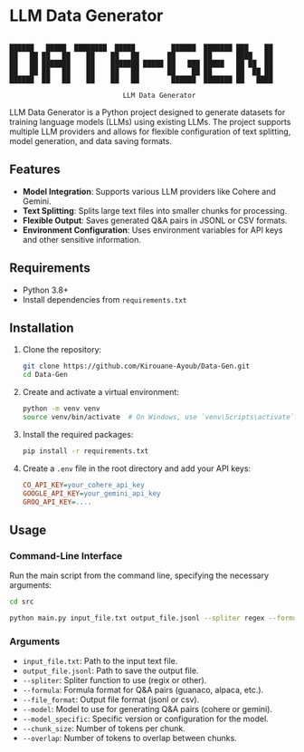 # LLM Data Generator
```

██████   █████  ████████  █████         ██████  ███████ ███    ██ 
██   ██ ██   ██    ██    ██   ██       ██       ██      ████   ██ 
██   ██ ███████    ██    ███████ █████ ██   ███ █████   ██ ██  ██ 
██   ██ ██   ██    ██    ██   ██       ██    ██ ██      ██  ██ ██ 
██████  ██   ██    ██    ██   ██        ██████  ███████ ██   ████ 

                            LLM Data Generator
```
LLM Data Generator is a Python project designed to generate datasets for training language models (LLMs) using existing LLMs. The project supports multiple LLM providers and allows for flexible configuration of text splitting, model generation, and data saving formats.

## Features

- **Model Integration**: Supports various LLM providers like Cohere and Gemini.
- **Text Splitting**: Splits large text files into smaller chunks for processing.
- **Flexible Output**: Saves generated Q&A pairs in JSONL or CSV formats.
- **Environment Configuration**: Uses environment variables for API keys and other sensitive information.

## Requirements

- Python 3.8+
- Install dependencies from `requirements.txt`

## Installation

1. Clone the repository:
    ```sh
    git clone https://github.com/Kirouane-Ayoub/Data-Gen.git
    cd Data-Gen
    ```

2. Create and activate a virtual environment:
    ```sh
    python -m venv venv
    source venv/bin/activate  # On Windows, use `venv\Scripts\activate`
    ```

3. Install the required packages:
    ```sh
    pip install -r requirements.txt
    ```

4. Create a `.env` file in the root directory and add your API keys:
    ```ini
    CO_API_KEY=your_cohere_api_key
    GOOGLE_API_KEY=your_gemini_api_key
    GROQ_API_KEY=....
    ```

## Usage

### Command-Line Interface

Run the main script from the command line, specifying the necessary arguments:

```sh
cd src 

python main.py input_file.txt output_file.jsonl --spliter regex --formula guanaco --file_format jsonl --model cohere --model_specific command-r-plus --chunk_size 1000 --overlap 200
```

### Arguments
- `input_file.txt`: Path to the input text file.
- `output_file.jsonl`: Path to save the output file.
- `--spliter`: Spliter function to use (regix or other).
- `--formula`: Formula format for Q&A pairs (guanaco, alpaca, etc.).
- `--file_format`: Output file format (jsonl or csv).
- `--model`: Model to use for generating Q&A pairs (cohere or gemini).
- `--model_specific`: Specific version or configuration for the model.
- `--chunk_size`: Number of tokens per chunk.
- `--overlap`: Number of tokens to overlap between chunks.
